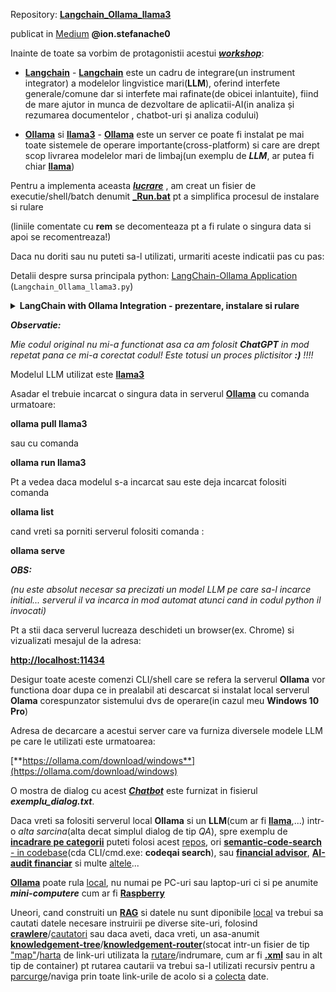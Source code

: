 Repository: [**Langchain_Ollama_llama3**](https://github.com/duncanodhis/Langchain_Ollama_llama3)

publicat in [Medium](https://medium.com/@ion.stefanache0/langchain-python-client-for-ollama-69f6c24078e2) **@ion.stefanache0**

Inainte de toate sa vorbim de protagonistii acestui [***workshop***](https://github.com/stefanache/MFP-ANAF-RO/tree/main/python/langchain_Ollama_llama3):

 - [**Langchain**](https://towardsdatascience.com/building-a-math-application-with-langchain-agents-23919d09a4d3) - [**Langchain**](https://en.wikipedia.org/wiki/LangChain) este un cadru de integrare(un instrument integrator) a modelelor lingvistice mari(**LLM**), oferind interfete generale/comune dar si interfete mai rafinate(de obicei inlantuite), fiind de mare ajutor in munca de dezvoltare de aplicatii-AI(in analiza și rezumarea documentelor , chatbot-uri și analiza codului)
   
 - [**Ollama**](https://ollama.com/) si [**llama3**](https://en.wikipedia.org/wiki/Llama_(language_model)) - [**Ollama**](https://github.com/TheR1D/shell_gpt/wiki/Ollama) este un server ce poate fi instalat pe mai toate sistemele de operare importante(cross-platform) si care are drept scop livrarea modelelor mari de limbaj(un exemplu de ***LLM***, ar putea fi chiar  [**llama**](https://en.wikipedia.org/wiki/Llama_(language_model)))
   
Pentru a implementa aceasta [***lucrare***](https://github.com/stefanache/MFP-ANAF-RO/tree/main/python/langchain_Ollama_llama3) , am creat un fisier de executie/shell/batch denumit [**_Run.bat**](https://github.com/stefanache/MFP-ANAF-RO/blob/main/python/langchain_Ollama_llama3/_Run.bat) pt a simplifica procesul de instalare si rulare

(liniile comentate cu **rem** se decomenteaza pt a fi rulate o singura data si apoi se recomentreaza!)

Daca nu doriti sau nu puteti sa-l utilizati, urmariti aceste indicatii pas cu pas:


Detalii despre sursa principala python: [LangChain-Ollama Application](https://github.com/stefanache/MFP-ANAF-RO/blob/main/python/langchain_Ollama_llama3/Langchain_Ollama_llama3.py) (`Langchain_Ollama_llama3.py`)


<details>
<summary><b>LangChain with Ollama Integration - prezentare, instalare si rulare </b></summary>

<hr/>

This application integrates [LangChain](https://python.langchain.com/v0.2/docs/concepts/) with the **Ollama** [LLM](https://www.comet.com/site/blog/decoding-the-significance-of-llm-chains-in-llmops/) to perform various operations, 

such as question-answering(**Q&A**) and other conversational tasks.

 - *Getting Started*

To run this application, ensure you have Python 3.10 or later installed, along with the required dependencies.

 - *Installing Dependencies*

To install the required Python packages, use the following command:

**pip install -r [requirements.txt](https://github.com/stefanache/MFP-ANAF-RO/blob/main/python/langchain_Ollama_llama3/requirements.txt)**

 - *Running the Application*

Before running, ensure that the Ollama server is up and running. 

This application interacts with Ollama to generate responses.

To start the LangChain-Ollama application, navigate to the directory containing [**Langchain_Ollama_llama3.py**](https://github.com/stefanache/MFP-ANAF-RO/blob/main/python/langchain_Ollama_llama3/Langchain_Ollama_llama3.py) and run:

[**python Langchain_Ollama_llama3.py**](https://github.com/stefanache/MFP-ANAF-RO/blob/main/python/langchain_Ollama_llama3/Langchain_Ollama_llama3.py)

***Remark about Langchain***: please consult that [**chart**](https://medium.com/@bijit211987/llm-driven-applications-with-langchain-abstraction-4907a32bdfb0)!

<hr/>

***Docker Setup***

If you'd prefer to run the application in a Docker container, follow these steps:

 - *Build the Docker Image:*
**docker build -t langchain_ollama -f Dockerfile .**

 - *Run the Docker Container:*
**docker run langchain_ollama**

<hr/>
</details>

***Observatie:***

<i>Mie codul original nu mi-a functionat asa ca am folosit **ChatGPT** in mod repetat pana ce mi-a corectat codul!
 Este totusi un proces plictisitor **:)** !!!!</i>

Modelul LLM utilizat este [**llama3**](https://llama.meta.com/)

Asadar el trebuie incarcat o singura data in serverul [**Ollama**](https://ollama.com/download/windows) cu comanda urmatoare:

**ollama pull llama3** 

sau cu comanda

**ollama run llama3**

Pt a vedea daca modelul s-a incarcat sau este deja incarcat folositi comanda

**ollama list**

cand vreti sa porniti serverul folositi comanda :

**ollama serve**  

***OBS:*** 

*(nu este absolut necesar sa precizati un model LLM pe care sa-l incarce initial...
  serverul il va incarca in mod automat atunci cand in codul python il invocati)*


Pt a stii daca serverul lucreaza deschideti un browser(ex. Chrome) si vizualizati mesajul de la adresa:

[**http://localhost:11434**](http://localhost:11434)


Desigur toate aceste comenzi CLI/shell care se refera la serverul **Ollama** vor functiona doar dupa ce in prealabil ati 
descarcat si instalat local serverul **Olama** corespunzator sistemului dvs de operare(in cazul meu **Windows 10 Pro**)

Adresa de decarcare a acestui server care va furniza diversele modele LLM pe care le utilizati este urmatoarea:

[**https://ollama.com/download/windows**](https://ollama.com/download/windows)

O mostra de dialog cu acest [***Chatbot***](https://towardsdatascience.com/4-ways-of-question-answering-in-langchain-188c6707cc5a) este furnizat in fisierul ***exemplu_dialog.txt***.

Daca vreti sa folositi serverul local **Ollama** si un **LLM**(cum ar fi [**llama**](https://github.com/lawwu/awesome-llamas),...) intr-o *alta sarcina*(alta decat simplul dialog de tip *QA*), spre exemplu de [**incadrare pe categorii**](https://github.com/Sachin2495/langchain/tree/main) puteti folosi acest [repos](https://github.com/Sachin2495/langchain/tree/main), ori [**semantic-code-search** - in codebase](https://github.com/fynnfluegge/codeqai)(cda CLI/cmd.exe: **codeqai search**), sau [**financial advisor**](https://medium.com/@renjuhere/llama-3-as-your-financial-advisor-8904a2673f2c), [**AI-audit financiar**](https://auditfinanciar.cafr.ro/wp-content/uploads/2024/07/AF-3-2024-Site.pdf) si multe [altele](https://www.comet.com/site/blog/decoding-the-significance-of-llm-chains-in-llmops/)...

[**Ollama**](https://weaviate.io/developers/weaviate/modules/reader-generator-modules/generative-ollama) poate rula [local](https://www.kdnuggets.com/ollama-tutorial-running-llms-locally-made-super-simple), nu numai pe PC-uri sau laptop-uri ci si pe anumite ***mini-computere*** cum ar fi [**Raspberry**](https://www.kevsrobots.com/blog/ollama)

Uneori, cand construiti un [**RAG**](https://dev.to/dmuraco3/how-to-create-a-local-rag-agent-with-ollama-and-langchain-1m9a) si datele nu sunt diponibile [local](https://python.langchain.com/v0.2/docs/how_to/local_llms/) va trebui sa cautati datele necesare instruirii  pe diverse site-uri, folosind [**crawlere**](https://github.com/iliaschalkidis/LegalCrawler/tree/main)/[cautatori](https://help.oncrawl.com/en/articles/2121166-what-format-can-i-use-for-my-sitemaps) sau daca aveti, daca vreti,  un asa-anumit [**knowledgement-tree**](https://medium.com/@visrow/detect-ai-hallucinations-rag-routing-branching-chaining-a3ec16e42c48)/[**knowledgement-router**](https://www.scribd.com/doc/148944403/Mind-Map-1-Ifrs-10)(stocat intr-un fisier de tip ["map"](https://www.altova.com/mapforce/xml-mapping)/[harta](https://en.wikipedia.org/wiki/Sitemaps) de link-uri utilizata la [rutare](https://en.wikipedia.org/wiki/Site_map)/indrumare, cum ar fi [**.xml**](https://jackwhitworth.com/sitemap.xml) sau in alt tip de container) pt rutarea cautarii va trebui sa-l utilizati recursiv pentru a [parcurge](https://advertools.readthedocs.io/en/master/advertools.sitemaps.html)/naviga prin toate link-urile de acolo si a [colecta](https://jackwhitworth.com/blog/get-xml-sitemap-using-python/) date.
